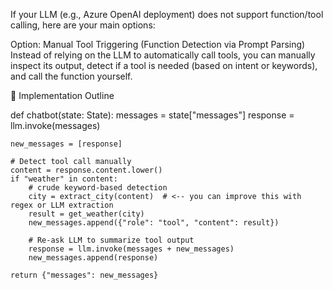 If your LLM (e.g., Azure OpenAI deployment) does not support function/tool calling, here are your main options:

Option: Manual Tool Triggering (Function Detection via Prompt Parsing)
Instead of relying on the LLM to automatically call tools, you can manually inspect its output, detect if a tool is needed (based on intent or keywords), and call the function yourself.

🔧 Implementation Outline

def chatbot(state: State):
    messages = state["messages"]
    response = llm.invoke(messages)

    new_messages = [response]

    # Detect tool call manually
    content = response.content.lower()
    if "weather" in content:
        # crude keyword-based detection
        city = extract_city(content)  # <-- you can improve this with regex or LLM extraction
        result = get_weather(city)
        new_messages.append({"role": "tool", "content": result})

        # Re-ask LLM to summarize tool output
        response = llm.invoke(messages + new_messages)
        new_messages.append(response)

    return {"messages": new_messages}
